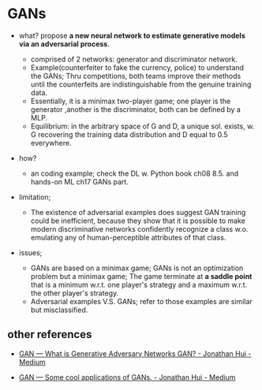 # GANs
- what? propose **a new neural network to estimate generative models via an adversarial process**.
  - comprised of 2 networks: generator and discriminator network.
  - Example(counterfeiter to fake the currency, police) to understand the GANs; Thru competitions, both teams improve their methods until the counterfeits are indistinguishable from the genuine training data.  
  - Essentially, it is a minimax two-player game; one player is the generator ,another is the discriminator, both can be defined by a MLP.
  - Equilibrium: in the arbitrary space of G and D, a unique sol. exists, w. G recovering the training data distribution and D equal to 0.5 everywhere.


- how?
  - an coding example; check the DL w. Python book ch08 8.5. and hands-on ML ch17 GANs part.

- limitation;
  - The existence of adversarial examples does suggest GAN training could be inefficient, because they show that it is possible to make modern discriminative networks confidently recognize a class w.o. emulating any of human-perceptible attributes of that class.

- issues;
  - GANs are based on a minimax game; GANs is not an optimization problem but a minimax game; The game terminate at **a saddle point** that is a minimum w.r.t. one player's strategy and a maximum w.r.t. the other player's strategy.
  - Adversarial examples V.S. GANs; refer to those examples are similar but misclassified.
  
## other references
* [GAN — What is Generative Adversary Networks GAN? - Jonathan Hui - Medium](https://medium.com/@jonathan_hui/gan-whats-generative-adversarial-networks-and-its-application-f39ed278ef09)
>

* [GAN — Some cool applications of GANs. - Jonathan Hui - Medium](https://medium.com/@jonathan_hui/gan-some-cool-applications-of-gans-4c9ecca35900)